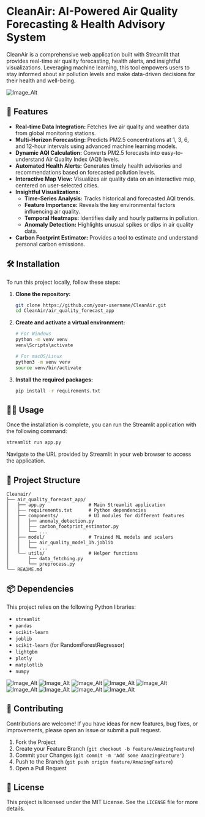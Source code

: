 # CleanAir: AI-Powered Air Quality Forecasting & Health Advisory System

CleanAir is a comprehensive web application built with Streamlit that provides real-time air quality forecasting, health alerts, and insightful visualizations. Leveraging machine learning, this tool empowers users to stay informed about air pollution levels and make data-driven decisions for their health and well-being.

![Image_Alt](https://github.com/Mani212005/Pollution-tracker/blob/d864e09f30ceb975ffa0f9380cad29828e642160/pollu1.png)

## 🚀 Features

- **Real-time Data Integration:** Fetches live air quality and weather data from global monitoring stations.
- **Multi-Horizon Forecasting:** Predicts PM2.5 concentrations at 1, 3, 6, and 12-hour intervals using advanced machine learning models.
- **Dynamic AQI Calculation:** Converts PM2.5 forecasts into easy-to-understand Air Quality Index (AQI) levels.
- **Automated Health Alerts:** Generates timely health advisories and recommendations based on forecasted pollution levels.
- **Interactive Map View:** Visualizes air quality data on an interactive map, centered on user-selected cities.
- **Insightful Visualizations:**
  - **Time-Series Analysis:** Tracks historical and forecasted AQI trends.
  - **Feature Importance:** Reveals the key environmental factors influencing air quality.
  - **Temporal Heatmaps:** Identifies daily and hourly patterns in pollution.
  - **Anomaly Detection:** Highlights unusual spikes or dips in air quality data.
- **Carbon Footprint Estimator:** Provides a tool to estimate and understand personal carbon emissions.

## 🛠️ Installation

To run this project locally, follow these steps:

1. **Clone the repository:**
   ```bash
   git clone https://github.com/your-username/CleanAir.git
   cd CleanAir/air_quality_forecast_app
   ```

2. **Create and activate a virtual environment:**
   ```bash
   # For Windows
   python -m venv venv
   venv\Scripts\activate

   # For macOS/Linux
   python3 -m venv venv
   source venv/bin/activate
   ```

3. **Install the required packages:**
   ```bash
   pip install -r requirements.txt
   ```

## 🏃‍♀️ Usage

Once the installation is complete, you can run the Streamlit application with the following command:

```bash
streamlit run app.py
```

Navigate to the URL provided by Streamlit in your web browser to access the application.

## 📂 Project Structure

```
Cleanair/
├── air_quality_forecast_app/
│   ├── app.py                # Main Streamlit application
│   ├── requirements.txt      # Python dependencies
│   ├── components/           # UI modules for different features
│   │   ├── anomaly_detection.py
│   │   ├── carbon_footprint_estimator.py
│   │   └── ...
│   ├── model/                # Trained ML models and scalers
│   │   ├── air_quality_model_1h.joblib
│   │   └── ...
│   └── utils/                # Helper functions
│       ├── data_fetching.py
│       └── preprocess.py
└── README.md
```

## 📦 Dependencies

This project relies on the following Python libraries:

- `streamlit`
- `pandas`
- `scikit-learn`
- `joblib`
- `scikit-learn` (for RandomForestRegressor)
- `lightgbm`
- `plotly`
- `matplotlib`
- `numpy`

![Image_Alt](https://github.com/Mani212005/Pollution-tracker/blob/d864e09f30ceb975ffa0f9380cad29828e642160/pollu2.png)
![Image_Alt](https://github.com/Mani212005/Pollution-tracker/blob/d864e09f30ceb975ffa0f9380cad29828e642160/pollu3.png)
![Image_Alt](https://github.com/Mani212005/Pollution-tracker/blob/d864e09f30ceb975ffa0f9380cad29828e642160/pollu4.png)
![Image_Alt](https://github.com/Mani212005/Pollution-tracker/blob/d864e09f30ceb975ffa0f9380cad29828e642160/pollu5.png)
![Image_Alt](https://github.com/Mani212005/Pollution-tracker/blob/d864e09f30ceb975ffa0f9380cad29828e642160/pollu6.png)
![Image_Alt](https://github.com/Mani212005/Pollution-tracker/blob/d864e09f30ceb975ffa0f9380cad29828e642160/pollu7.png)
![Image_Alt](https://github.com/Mani212005/Pollution-tracker/blob/d864e09f30ceb975ffa0f9380cad29828e642160/pollu8.png)
![Image_Alt](https://github.com/Mani212005/Pollution-tracker/blob/d864e09f30ceb975ffa0f9380cad29828e642160/pollu9.png)
![Image_Alt](https://github.com/Mani212005/Pollution-tracker/blob/d864e09f30ceb975ffa0f9380cad29828e642160/pollu10.png)
 

## 🤝 Contributing

Contributions are welcome! If you have ideas for new features, bug fixes, or improvements, please open an issue or submit a pull request.

1. Fork the Project
2. Create your Feature Branch (`git checkout -b feature/AmazingFeature`)
3. Commit your Changes (`git commit -m 'Add some AmazingFeature'`)
4. Push to the Branch (`git push origin feature/AmazingFeature`)
5. Open a Pull Request

## 📄 License

This project is licensed under the MIT License. See the `LICENSE` file for more details.
